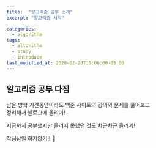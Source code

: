 ```yaml
---
title:  "알고리즘 공부 소개"
excerpt: "알고리즘 시작"

categories:
  - algorithm
tags:
  - altorithm
  - study
  - introduce
last_modified_at: 2020-02-28T15:06:00-05:00
---
```


## 알고리즘 공부 다짐  
  
남은 방학 기간동안이라도 백준 사이트의 강의와 문제를 풀어보고  
정리해서 블로그에 올리기!  
  
지금까지 공부했지만 올리지 못했던 것도 차근차근 올리기!

작심삼일 하지않기!! 👏



